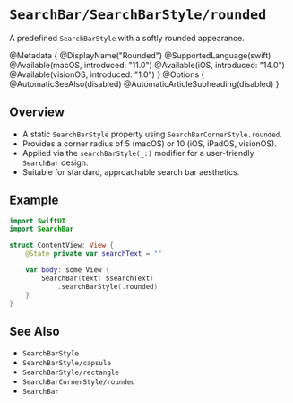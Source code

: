 # ``SearchBar/SearchBarStyle/rounded``

A predefined `SearchBarStyle` with a softly rounded appearance.

@Metadata {
    @DisplayName("Rounded")
    @SupportedLanguage(swift)
    @Available(macOS, introduced: "11.0")
    @Available(iOS, introduced: "14.0")
    @Available(visionOS, introduced: "1.0")
}
@Options {
    @AutomaticSeeAlso(disabled)
    @AutomaticArticleSubheading(disabled)
}

## Overview

- A static `SearchBarStyle` property using `SearchBarCornerStyle.rounded`.
- Provides a corner radius of 5 (macOS) or 10 (iOS, iPadOS, visionOS).
- Applied via the `searchBarStyle(_:)` modifier for a user-friendly `SearchBar` design.
- Suitable for standard, approachable search bar aesthetics.

## Example

```swift
import SwiftUI
import SearchBar

struct ContentView: View {
    @State private var searchText = ""

    var body: some View {
        SearchBar(text: $searchText)
            .searchBarStyle(.rounded)
    }
}
```

## See Also

- ``SearchBarStyle``
- ``SearchBarStyle/capsule``
- ``SearchBarStyle/rectangle``
- ``SearchBarCornerStyle/rounded``
- ``SearchBar``
